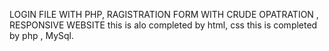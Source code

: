 LOGIN FILE WITH PHP, RAGISTRATION FORM WITH CRUDE OPATRATION , RESPONSIVE WEBSITE
this is alo completed by html, css
this is completed by php , MySql.
